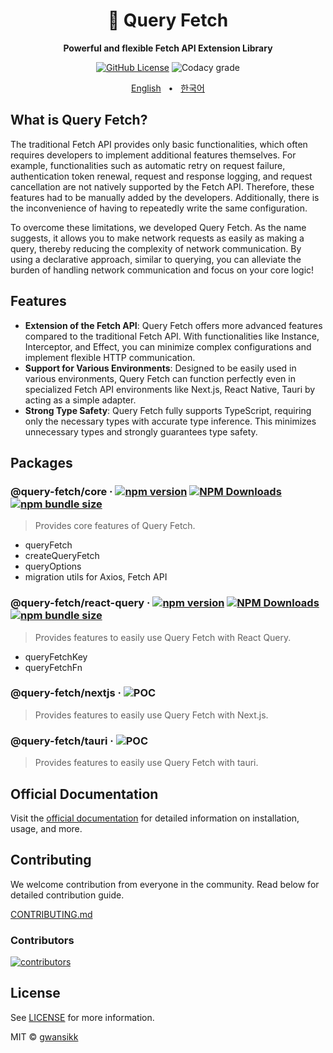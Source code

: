 <div align="center">

<h1>🔗 Query Fetch</h1>
<p><b>Powerful and flexible Fetch API Extension Library</b></p>

[![GitHub License](https://img.shields.io/github/license/gwansikk/query-fetch?labelColor=black&color=black)](https://github.com/gwansikk/query-fetch?tab=MIT-1-ov-file)
![Codacy grade](https://img.shields.io/codacy/grade/bf89208f2e9f4590832d09131dd207c2?logo=codacy&labelColor=black&color=black)

[English](https://github.com/gwansikk/query-fetch/blob/main/README.md)
&nbsp;&nbsp;•&nbsp;&nbsp;
[한국어](https://github.com/gwansikk/query-fetch/blob/main/README-ko_kr.md)

</div>

## What is Query Fetch?

The traditional Fetch API provides only basic functionalities, which often requires developers to implement additional features themselves. For example, functionalities such as automatic retry on request failure, authentication token renewal, request and response logging, and request cancellation are not natively supported by the Fetch API. Therefore, these features had to be manually added by the developers. Additionally, there is the inconvenience of having to repeatedly write the same configuration.

To overcome these limitations, we developed Query Fetch. As the name suggests, it allows you to make network requests as easily as making a query, thereby reducing the complexity of network communication. By using a declarative approach, similar to querying, you can alleviate the burden of handling network communication and focus on your core logic!

## Features

- **Extension of the Fetch API**: Query Fetch offers more advanced features compared to the traditional Fetch API. With functionalities like Instance, Interceptor, and Effect, you can minimize complex configurations and implement flexible HTTP communication.
- **Support for Various Environments**: Designed to be easily used in various environments, Query Fetch can function perfectly even in specialized Fetch API environments like Next.js, React Native, Tauri by acting as a simple adapter.
- **Strong Type Safety**: Query Fetch fully supports TypeScript, requiring only the necessary types with accurate type inference. This minimizes unnecessary types and strongly guarantees type safety.

## Packages

### @query-fetch/core &middot; [![npm version](https://img.shields.io/npm/v/@query-fetch/core?color=black&labelColor=black&logo=npm)](https://www.npmjs.com/package/@query-fetch/core) [![NPM Downloads](https://img.shields.io/npm/dm/%40query-fetch%2Fcore?labelColor=black&color=black)](https://www.npmjs.com/package/@query-fetch/core) [![npm bundle size](https://img.shields.io/bundlephobia/min/@query-fetch/core?color=black&labelColor=black)](https://bundlephobia.com/package/@query-fetch/core)

> Provides core features of Query Fetch.

- queryFetch
- createQueryFetch
- queryOptions
- migration utils for Axios, Fetch API

### @query-fetch/react-query &middot; [![npm version](https://img.shields.io/npm/v/@query-fetch/react-query?color=black&labelColor=black&logo=npm)](https://www.npmjs.com/package/@query-fetch/react-query) [![NPM Downloads](https://img.shields.io/npm/dm/%40query-fetch%2Freact-query?labelColor=black&color=black)](https://www.npmjs.com/package/@query-fetch/react-query) [![npm bundle size](https://img.shields.io/bundlephobia/min/@query-fetch/react-query?color=black&labelColor=black)](https://bundlephobia.com/package/@query-fetch/react-query)

> Provides features to easily use Query Fetch with React Query.

- queryFetchKey
- queryFetchFn

### @query-fetch/nextjs &middot; ![POC](https://img.shields.io/badge/POC-black)

> Provides features to easily use Query Fetch with Next.js.

### @query-fetch/tauri &middot; ![POC](https://img.shields.io/badge/POC-black)

> Provides features to easily use Query Fetch with tauri.

## Official Documentation

Visit the [official documentation](https://offlegacy.org/) for detailed information on installation, usage, and more.

## Contributing

We welcome contribution from everyone in the community. Read below for detailed contribution guide.

[CONTRIBUTING.md](https://github.com/gwansikk/query-fetch/blob/main/CONTREIBUTING.md)

### Contributors

[![contributors](https://contrib.rocks/image?repo=gwansikk/query-fetch)](https://github.com/gwansikk/query-fetch/contributors)

## License

See [LICENSE](https://github.com/gwansikk/query-fetch/blob/main/LICENSE) for more information.

MIT © [gwansikk](https://github.com/gwansikk)
